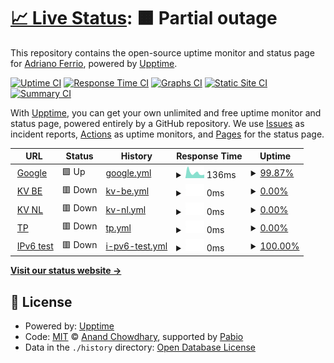 # [📈 Live Status](https://demo.upptime.js.org): <!--live status--> **🟧 Partial outage**

This repository contains the open-source uptime monitor and status page for [Adriano Ferrio](https://demo.upptime.js.org), powered by [Upptime](https://github.com/upptime/upptime).

[![Uptime CI](https://github.com/aferrio/kv-upptime/workflows/Uptime%20CI/badge.svg)](https://github.com/aferrio/kv-upptime/actions?query=workflow%3A%22Uptime+CI%22)
[![Response Time CI](https://github.com/aferrio/kv-upptime/workflows/Response%20Time%20CI/badge.svg)](https://github.com/aferrio/kv-upptime/actions?query=workflow%3A%22Response+Time+CI%22)
[![Graphs CI](https://github.com/aferrio/kv-upptime/workflows/Graphs%20CI/badge.svg)](https://github.com/aferrio/kv-upptime/actions?query=workflow%3A%22Graphs+CI%22)
[![Static Site CI](https://github.com/aferrio/kv-upptime/workflows/Static%20Site%20CI/badge.svg)](https://github.com/aferrio/kv-upptime/actions?query=workflow%3A%22Static+Site+CI%22)
[![Summary CI](https://github.com/aferrio/kv-upptime/workflows/Summary%20CI/badge.svg)](https://github.com/aferrio/kv-upptime/actions?query=workflow%3A%22Summary+CI%22)

With [Upptime](https://upptime.js.org), you can get your own unlimited and free uptime monitor and status page, powered entirely by a GitHub repository. We use [Issues](https://github.com/aferrio/kv-upptime/issues) as incident reports, [Actions](https://github.com/aferrio/kv-upptime/actions) as uptime monitors, and [Pages](https://demo.upptime.js.org) for the status page.

<!--start: status pages-->
<!-- This summary is generated by Upptime (https://github.com/upptime/upptime) -->
<!-- Do not edit this manually, your changes will be overwritten -->
<!-- prettier-ignore -->
| URL | Status | History | Response Time | Uptime |
| --- | ------ | ------- | ------------- | ------ |
| <img alt="" src="https://icons.duckduckgo.com/ip3/www.google.com.ico" height="13"> [Google](https://www.google.com) | 🟩 Up | [google.yml](https://github.com/aferrio/kv-s1-check/commits/HEAD/history/google.yml) | <details><summary><img alt="Response time graph" src="./graphs/google/response-time-week.png" height="20"> 136ms</summary><br><a href="https://aferrio.github.io/kv-s1-check/history/google"><img alt="Response time 136" src="https://img.shields.io/endpoint?url=https%3A%2F%2Fraw.githubusercontent.com%2Faferrio%2Fkv-s1-check%2FHEAD%2Fapi%2Fgoogle%2Fresponse-time.json"></a><br><a href="https://aferrio.github.io/kv-s1-check/history/google"><img alt="24-hour response time 92" src="https://img.shields.io/endpoint?url=https%3A%2F%2Fraw.githubusercontent.com%2Faferrio%2Fkv-s1-check%2FHEAD%2Fapi%2Fgoogle%2Fresponse-time-day.json"></a><br><a href="https://aferrio.github.io/kv-s1-check/history/google"><img alt="7-day response time 136" src="https://img.shields.io/endpoint?url=https%3A%2F%2Fraw.githubusercontent.com%2Faferrio%2Fkv-s1-check%2FHEAD%2Fapi%2Fgoogle%2Fresponse-time-week.json"></a><br><a href="https://aferrio.github.io/kv-s1-check/history/google"><img alt="30-day response time 136" src="https://img.shields.io/endpoint?url=https%3A%2F%2Fraw.githubusercontent.com%2Faferrio%2Fkv-s1-check%2FHEAD%2Fapi%2Fgoogle%2Fresponse-time-month.json"></a><br><a href="https://aferrio.github.io/kv-s1-check/history/google"><img alt="1-year response time 136" src="https://img.shields.io/endpoint?url=https%3A%2F%2Fraw.githubusercontent.com%2Faferrio%2Fkv-s1-check%2FHEAD%2Fapi%2Fgoogle%2Fresponse-time-year.json"></a></details> | <details><summary><a href="https://aferrio.github.io/kv-s1-check/history/google">99.87%</a></summary><a href="https://aferrio.github.io/kv-s1-check/history/google"><img alt="All-time uptime 100.00%" src="https://img.shields.io/endpoint?url=https%3A%2F%2Fraw.githubusercontent.com%2Faferrio%2Fkv-s1-check%2FHEAD%2Fapi%2Fgoogle%2Fuptime.json"></a><br><a href="https://aferrio.github.io/kv-s1-check/history/google"><img alt="24-hour uptime 100.00%" src="https://img.shields.io/endpoint?url=https%3A%2F%2Fraw.githubusercontent.com%2Faferrio%2Fkv-s1-check%2FHEAD%2Fapi%2Fgoogle%2Fuptime-day.json"></a><br><a href="https://aferrio.github.io/kv-s1-check/history/google"><img alt="7-day uptime 99.87%" src="https://img.shields.io/endpoint?url=https%3A%2F%2Fraw.githubusercontent.com%2Faferrio%2Fkv-s1-check%2FHEAD%2Fapi%2Fgoogle%2Fuptime-week.json"></a><br><a href="https://aferrio.github.io/kv-s1-check/history/google"><img alt="30-day uptime 99.97%" src="https://img.shields.io/endpoint?url=https%3A%2F%2Fraw.githubusercontent.com%2Faferrio%2Fkv-s1-check%2FHEAD%2Fapi%2Fgoogle%2Fuptime-month.json"></a><br><a href="https://aferrio.github.io/kv-s1-check/history/google"><img alt="1-year uptime 100.00%" src="https://img.shields.io/endpoint?url=https%3A%2F%2Fraw.githubusercontent.com%2Faferrio%2Fkv-s1-check%2FHEAD%2Fapi%2Fgoogle%2Fuptime-year.json"></a></details>
| <img alt="" src="https://icons.duckduckgo.com/ip3/www.kruidvat.nl.ico" height="13"> [KV BE](http://www.kruidvat.nl/) | 🟥 Down | [kv-be.yml](https://github.com/aferrio/kv-s1-check/commits/HEAD/history/kv-be.yml) | <details><summary><img alt="Response time graph" src="./graphs/kv-be/response-time-week.png" height="20"> 0ms</summary><br><a href="https://aferrio.github.io/kv-s1-check/history/kv-be"><img alt="Response time 0" src="https://img.shields.io/endpoint?url=https%3A%2F%2Fraw.githubusercontent.com%2Faferrio%2Fkv-s1-check%2FHEAD%2Fapi%2Fkv-be%2Fresponse-time.json"></a><br><a href="https://aferrio.github.io/kv-s1-check/history/kv-be"><img alt="24-hour response time 0" src="https://img.shields.io/endpoint?url=https%3A%2F%2Fraw.githubusercontent.com%2Faferrio%2Fkv-s1-check%2FHEAD%2Fapi%2Fkv-be%2Fresponse-time-day.json"></a><br><a href="https://aferrio.github.io/kv-s1-check/history/kv-be"><img alt="7-day response time 0" src="https://img.shields.io/endpoint?url=https%3A%2F%2Fraw.githubusercontent.com%2Faferrio%2Fkv-s1-check%2FHEAD%2Fapi%2Fkv-be%2Fresponse-time-week.json"></a><br><a href="https://aferrio.github.io/kv-s1-check/history/kv-be"><img alt="30-day response time 0" src="https://img.shields.io/endpoint?url=https%3A%2F%2Fraw.githubusercontent.com%2Faferrio%2Fkv-s1-check%2FHEAD%2Fapi%2Fkv-be%2Fresponse-time-month.json"></a><br><a href="https://aferrio.github.io/kv-s1-check/history/kv-be"><img alt="1-year response time 0" src="https://img.shields.io/endpoint?url=https%3A%2F%2Fraw.githubusercontent.com%2Faferrio%2Fkv-s1-check%2FHEAD%2Fapi%2Fkv-be%2Fresponse-time-year.json"></a></details> | <details><summary><a href="https://aferrio.github.io/kv-s1-check/history/kv-be">0.00%</a></summary><a href="https://aferrio.github.io/kv-s1-check/history/kv-be"><img alt="All-time uptime 0.00%" src="https://img.shields.io/endpoint?url=https%3A%2F%2Fraw.githubusercontent.com%2Faferrio%2Fkv-s1-check%2FHEAD%2Fapi%2Fkv-be%2Fuptime.json"></a><br><a href="https://aferrio.github.io/kv-s1-check/history/kv-be"><img alt="24-hour uptime 0.00%" src="https://img.shields.io/endpoint?url=https%3A%2F%2Fraw.githubusercontent.com%2Faferrio%2Fkv-s1-check%2FHEAD%2Fapi%2Fkv-be%2Fuptime-day.json"></a><br><a href="https://aferrio.github.io/kv-s1-check/history/kv-be"><img alt="7-day uptime 0.00%" src="https://img.shields.io/endpoint?url=https%3A%2F%2Fraw.githubusercontent.com%2Faferrio%2Fkv-s1-check%2FHEAD%2Fapi%2Fkv-be%2Fuptime-week.json"></a><br><a href="https://aferrio.github.io/kv-s1-check/history/kv-be"><img alt="30-day uptime 0.00%" src="https://img.shields.io/endpoint?url=https%3A%2F%2Fraw.githubusercontent.com%2Faferrio%2Fkv-s1-check%2FHEAD%2Fapi%2Fkv-be%2Fuptime-month.json"></a><br><a href="https://aferrio.github.io/kv-s1-check/history/kv-be"><img alt="1-year uptime 0.00%" src="https://img.shields.io/endpoint?url=https%3A%2F%2Fraw.githubusercontent.com%2Faferrio%2Fkv-s1-check%2FHEAD%2Fapi%2Fkv-be%2Fuptime-year.json"></a></details>
| <img alt="" src="https://icons.duckduckgo.com/ip3/www.kruidvat.nl.ico" height="13"> [KV NL](http://www.kruidvat.nl/) | 🟥 Down | [kv-nl.yml](https://github.com/aferrio/kv-s1-check/commits/HEAD/history/kv-nl.yml) | <details><summary><img alt="Response time graph" src="./graphs/kv-nl/response-time-week.png" height="20"> 0ms</summary><br><a href="https://aferrio.github.io/kv-s1-check/history/kv-nl"><img alt="Response time 0" src="https://img.shields.io/endpoint?url=https%3A%2F%2Fraw.githubusercontent.com%2Faferrio%2Fkv-s1-check%2FHEAD%2Fapi%2Fkv-nl%2Fresponse-time.json"></a><br><a href="https://aferrio.github.io/kv-s1-check/history/kv-nl"><img alt="24-hour response time 0" src="https://img.shields.io/endpoint?url=https%3A%2F%2Fraw.githubusercontent.com%2Faferrio%2Fkv-s1-check%2FHEAD%2Fapi%2Fkv-nl%2Fresponse-time-day.json"></a><br><a href="https://aferrio.github.io/kv-s1-check/history/kv-nl"><img alt="7-day response time 0" src="https://img.shields.io/endpoint?url=https%3A%2F%2Fraw.githubusercontent.com%2Faferrio%2Fkv-s1-check%2FHEAD%2Fapi%2Fkv-nl%2Fresponse-time-week.json"></a><br><a href="https://aferrio.github.io/kv-s1-check/history/kv-nl"><img alt="30-day response time 0" src="https://img.shields.io/endpoint?url=https%3A%2F%2Fraw.githubusercontent.com%2Faferrio%2Fkv-s1-check%2FHEAD%2Fapi%2Fkv-nl%2Fresponse-time-month.json"></a><br><a href="https://aferrio.github.io/kv-s1-check/history/kv-nl"><img alt="1-year response time 0" src="https://img.shields.io/endpoint?url=https%3A%2F%2Fraw.githubusercontent.com%2Faferrio%2Fkv-s1-check%2FHEAD%2Fapi%2Fkv-nl%2Fresponse-time-year.json"></a></details> | <details><summary><a href="https://aferrio.github.io/kv-s1-check/history/kv-nl">0.00%</a></summary><a href="https://aferrio.github.io/kv-s1-check/history/kv-nl"><img alt="All-time uptime 0.00%" src="https://img.shields.io/endpoint?url=https%3A%2F%2Fraw.githubusercontent.com%2Faferrio%2Fkv-s1-check%2FHEAD%2Fapi%2Fkv-nl%2Fuptime.json"></a><br><a href="https://aferrio.github.io/kv-s1-check/history/kv-nl"><img alt="24-hour uptime 0.00%" src="https://img.shields.io/endpoint?url=https%3A%2F%2Fraw.githubusercontent.com%2Faferrio%2Fkv-s1-check%2FHEAD%2Fapi%2Fkv-nl%2Fuptime-day.json"></a><br><a href="https://aferrio.github.io/kv-s1-check/history/kv-nl"><img alt="7-day uptime 0.00%" src="https://img.shields.io/endpoint?url=https%3A%2F%2Fraw.githubusercontent.com%2Faferrio%2Fkv-s1-check%2FHEAD%2Fapi%2Fkv-nl%2Fuptime-week.json"></a><br><a href="https://aferrio.github.io/kv-s1-check/history/kv-nl"><img alt="30-day uptime 0.00%" src="https://img.shields.io/endpoint?url=https%3A%2F%2Fraw.githubusercontent.com%2Faferrio%2Fkv-s1-check%2FHEAD%2Fapi%2Fkv-nl%2Fuptime-month.json"></a><br><a href="https://aferrio.github.io/kv-s1-check/history/kv-nl"><img alt="1-year uptime 0.00%" src="https://img.shields.io/endpoint?url=https%3A%2F%2Fraw.githubusercontent.com%2Faferrio%2Fkv-s1-check%2FHEAD%2Fapi%2Fkv-nl%2Fuptime-year.json"></a></details>
| <img alt="" src="https://icons.duckduckgo.com/ip3/www.trekpleister.nl.ico" height="13"> [TP](https://www.trekpleister.nl/) | 🟥 Down | [tp.yml](https://github.com/aferrio/kv-s1-check/commits/HEAD/history/tp.yml) | <details><summary><img alt="Response time graph" src="./graphs/tp/response-time-week.png" height="20"> 0ms</summary><br><a href="https://aferrio.github.io/kv-s1-check/history/tp"><img alt="Response time 0" src="https://img.shields.io/endpoint?url=https%3A%2F%2Fraw.githubusercontent.com%2Faferrio%2Fkv-s1-check%2FHEAD%2Fapi%2Ftp%2Fresponse-time.json"></a><br><a href="https://aferrio.github.io/kv-s1-check/history/tp"><img alt="24-hour response time 0" src="https://img.shields.io/endpoint?url=https%3A%2F%2Fraw.githubusercontent.com%2Faferrio%2Fkv-s1-check%2FHEAD%2Fapi%2Ftp%2Fresponse-time-day.json"></a><br><a href="https://aferrio.github.io/kv-s1-check/history/tp"><img alt="7-day response time 0" src="https://img.shields.io/endpoint?url=https%3A%2F%2Fraw.githubusercontent.com%2Faferrio%2Fkv-s1-check%2FHEAD%2Fapi%2Ftp%2Fresponse-time-week.json"></a><br><a href="https://aferrio.github.io/kv-s1-check/history/tp"><img alt="30-day response time 0" src="https://img.shields.io/endpoint?url=https%3A%2F%2Fraw.githubusercontent.com%2Faferrio%2Fkv-s1-check%2FHEAD%2Fapi%2Ftp%2Fresponse-time-month.json"></a><br><a href="https://aferrio.github.io/kv-s1-check/history/tp"><img alt="1-year response time 0" src="https://img.shields.io/endpoint?url=https%3A%2F%2Fraw.githubusercontent.com%2Faferrio%2Fkv-s1-check%2FHEAD%2Fapi%2Ftp%2Fresponse-time-year.json"></a></details> | <details><summary><a href="https://aferrio.github.io/kv-s1-check/history/tp">0.00%</a></summary><a href="https://aferrio.github.io/kv-s1-check/history/tp"><img alt="All-time uptime 0.00%" src="https://img.shields.io/endpoint?url=https%3A%2F%2Fraw.githubusercontent.com%2Faferrio%2Fkv-s1-check%2FHEAD%2Fapi%2Ftp%2Fuptime.json"></a><br><a href="https://aferrio.github.io/kv-s1-check/history/tp"><img alt="24-hour uptime 0.00%" src="https://img.shields.io/endpoint?url=https%3A%2F%2Fraw.githubusercontent.com%2Faferrio%2Fkv-s1-check%2FHEAD%2Fapi%2Ftp%2Fuptime-day.json"></a><br><a href="https://aferrio.github.io/kv-s1-check/history/tp"><img alt="7-day uptime 0.00%" src="https://img.shields.io/endpoint?url=https%3A%2F%2Fraw.githubusercontent.com%2Faferrio%2Fkv-s1-check%2FHEAD%2Fapi%2Ftp%2Fuptime-week.json"></a><br><a href="https://aferrio.github.io/kv-s1-check/history/tp"><img alt="30-day uptime 0.00%" src="https://img.shields.io/endpoint?url=https%3A%2F%2Fraw.githubusercontent.com%2Faferrio%2Fkv-s1-check%2FHEAD%2Fapi%2Ftp%2Fuptime-month.json"></a><br><a href="https://aferrio.github.io/kv-s1-check/history/tp"><img alt="1-year uptime 0.00%" src="https://img.shields.io/endpoint?url=https%3A%2F%2Fraw.githubusercontent.com%2Faferrio%2Fkv-s1-check%2FHEAD%2Fapi%2Ftp%2Fuptime-year.json"></a></details>
| <img alt="" src="https://icons.duckduckgo.com/ip3/null.ico" height="13"> [IPv6 test](forwardemail.net) | 🟥 Down | [i-pv6-test.yml](https://github.com/aferrio/kv-s1-check/commits/HEAD/history/i-pv6-test.yml) | <details><summary><img alt="Response time graph" src="./graphs/i-pv6-test/response-time-week.png" height="20"> 0ms</summary><br><a href="https://aferrio.github.io/kv-s1-check/history/i-pv6-test"><img alt="Response time 0" src="https://img.shields.io/endpoint?url=https%3A%2F%2Fraw.githubusercontent.com%2Faferrio%2Fkv-s1-check%2FHEAD%2Fapi%2Fi-pv6-test%2Fresponse-time.json"></a><br><a href="https://aferrio.github.io/kv-s1-check/history/i-pv6-test"><img alt="24-hour response time 0" src="https://img.shields.io/endpoint?url=https%3A%2F%2Fraw.githubusercontent.com%2Faferrio%2Fkv-s1-check%2FHEAD%2Fapi%2Fi-pv6-test%2Fresponse-time-day.json"></a><br><a href="https://aferrio.github.io/kv-s1-check/history/i-pv6-test"><img alt="7-day response time 0" src="https://img.shields.io/endpoint?url=https%3A%2F%2Fraw.githubusercontent.com%2Faferrio%2Fkv-s1-check%2FHEAD%2Fapi%2Fi-pv6-test%2Fresponse-time-week.json"></a><br><a href="https://aferrio.github.io/kv-s1-check/history/i-pv6-test"><img alt="30-day response time 0" src="https://img.shields.io/endpoint?url=https%3A%2F%2Fraw.githubusercontent.com%2Faferrio%2Fkv-s1-check%2FHEAD%2Fapi%2Fi-pv6-test%2Fresponse-time-month.json"></a><br><a href="https://aferrio.github.io/kv-s1-check/history/i-pv6-test"><img alt="1-year response time 0" src="https://img.shields.io/endpoint?url=https%3A%2F%2Fraw.githubusercontent.com%2Faferrio%2Fkv-s1-check%2FHEAD%2Fapi%2Fi-pv6-test%2Fresponse-time-year.json"></a></details> | <details><summary><a href="https://aferrio.github.io/kv-s1-check/history/i-pv6-test">100.00%</a></summary><a href="https://aferrio.github.io/kv-s1-check/history/i-pv6-test"><img alt="All-time uptime 100.00%" src="https://img.shields.io/endpoint?url=https%3A%2F%2Fraw.githubusercontent.com%2Faferrio%2Fkv-s1-check%2FHEAD%2Fapi%2Fi-pv6-test%2Fuptime.json"></a><br><a href="https://aferrio.github.io/kv-s1-check/history/i-pv6-test"><img alt="24-hour uptime 100.00%" src="https://img.shields.io/endpoint?url=https%3A%2F%2Fraw.githubusercontent.com%2Faferrio%2Fkv-s1-check%2FHEAD%2Fapi%2Fi-pv6-test%2Fuptime-day.json"></a><br><a href="https://aferrio.github.io/kv-s1-check/history/i-pv6-test"><img alt="7-day uptime 100.00%" src="https://img.shields.io/endpoint?url=https%3A%2F%2Fraw.githubusercontent.com%2Faferrio%2Fkv-s1-check%2FHEAD%2Fapi%2Fi-pv6-test%2Fuptime-week.json"></a><br><a href="https://aferrio.github.io/kv-s1-check/history/i-pv6-test"><img alt="30-day uptime 100.00%" src="https://img.shields.io/endpoint?url=https%3A%2F%2Fraw.githubusercontent.com%2Faferrio%2Fkv-s1-check%2FHEAD%2Fapi%2Fi-pv6-test%2Fuptime-month.json"></a><br><a href="https://aferrio.github.io/kv-s1-check/history/i-pv6-test"><img alt="1-year uptime 100.00%" src="https://img.shields.io/endpoint?url=https%3A%2F%2Fraw.githubusercontent.com%2Faferrio%2Fkv-s1-check%2FHEAD%2Fapi%2Fi-pv6-test%2Fuptime-year.json"></a></details>

<!--end: status pages-->

[**Visit our status website →**](https://demo.upptime.js.org)

## 📄 License

- Powered by: [Upptime](https://github.com/upptime/upptime)
- Code: [MIT](./LICENSE) © [Anand Chowdhary](https://anandchowdhary.com), supported by [Pabio](https://pabio.com)
- Data in the `./history` directory: [Open Database License](https://opendatacommons.org/licenses/odbl/1-0/)
